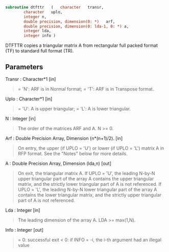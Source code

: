 ```fortran
subroutine dtfttr	(	character	transr,
		character	uplo,
		integer	n,
		double precision, dimension(0: *)	arf,
		double precision, dimension(0: lda-1, 0: *)	a,
		integer	lda,
		integer	info )
```

 DTFTTR copies a triangular matrix A from rectangular full packed
 format (TF) to standard full format (TR).

## Parameters
Transr : Character*1 [in]
> = 'N':  ARF is in Normal format;
> = 'T':  ARF is in Transpose format.

Uplo : Character*1 [in]
> = 'U':  A is upper triangular;
> = 'L':  A is lower triangular.

N : Integer [in]
> The order of the matrices ARF and A. N >= 0.

Arf : Double Precision Array, Dimension (n*(n+1)/2). [in]
> On entry, the upper (if UPLO = 'U') or lower (if UPLO = 'L')
> matrix A in RFP format. See the "Notes" below for more
> details.

A : Double Precision Array, Dimension (lda,n) [out]
> On exit, the triangular matrix A.  If UPLO = 'U', the
> leading N-by-N upper triangular part of the array A contains
> the upper triangular matrix, and the strictly lower
> triangular part of A is not referenced.  If UPLO = 'L', the
> leading N-by-N lower triangular part of the array A contains
> the lower triangular matrix, and the strictly upper
> triangular part of A is not referenced.

Lda : Integer [in]
> The leading dimension of the array A.  LDA >= max(1,N).

Info : Integer [out]
> = 0:  successful exit
> < 0:  if INFO = -i, the i-th argument had an illegal value

